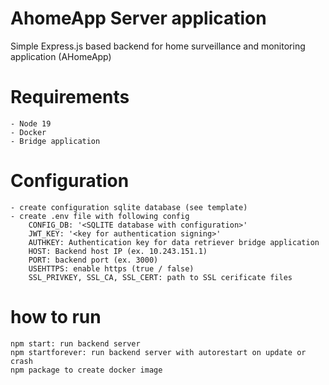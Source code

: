 # AhomeApp Server application
Simple Express.js based backend for  home surveillance and monitoring application (AHomeApp)

# Requirements
    - Node 19
    - Docker
    - Bridge application


# Configuration
    - create configuration sqlite database (see template)
    - create .env file with following config
        CONFIG_DB: '<SQLITE database with configuration>'
        JWT_KEY: '<key for authentication signing>'
        AUTHKEY: Authentication key for data retriever bridge application
        HOST: Backend host IP (ex. 10.243.151.1)
        PORT: backend port (ex. 3000)
        USEHTTPS: enable https (true / false)
        SSL_PRIVKEY, SSL_CA, SSL_CERT: path to SSL cerificate files


# how to run
    npm start: run backend server
    npm startforever: run backend server with autorestart on update or crash 
    npm package to create docker image 
    